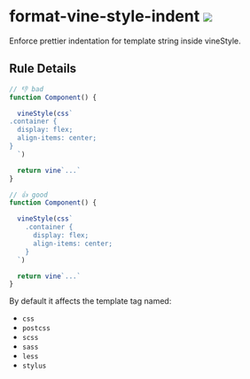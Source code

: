 # format-vine-style-indent ![](https://img.shields.io/badge/vue_vine-format-emerald)

Enforce prettier indentation for template string inside vineStyle.

## Rule Details

<!-- eslint-skip -->
```js
// 👎 bad
function Component() {

  vineStyle(css`
.container {
  display: flex;
  align-items: center;
}
  `)

  return vine`...`
}
```

<!-- eslint-skip -->
```js
// 👍 good
function Component() {

  vineStyle(css`
    .container {
      display: flex;
      align-items: center;
    }
  `)

  return vine`...`
}
```

By default it affects the template tag named:

- `css`
- `postcss`
- `scss`
- `sass`
- `less`
- `stylus`
